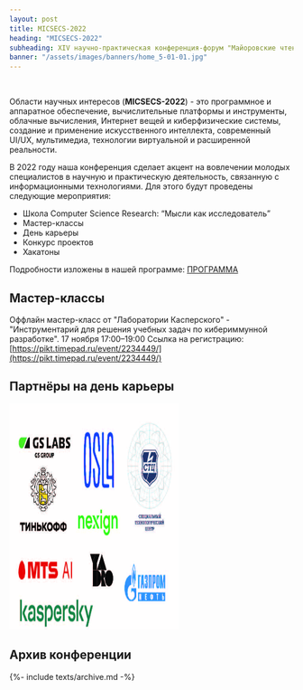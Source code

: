```yaml
---
layout: post
title: MICSECS-2022
heading: "MICSECS-2022"
subheading: XIV научно-практическая конференция-форум "Майоровские чтения"
banner: "/assets/images/banners/home_5-01-01.jpg"
---
```


<br/> <!-- необходимо для корректного форматирования --> 

Области научных интересов (**MICSECS-2022**) - это программное и аппаратное обеспечение, вычислительные платформы и инструменты, облачные вычисления, Интернет вещей и киберфизические системы, создание и применение искусственного интеллекта, современный UI/UX, мультимедиа, технологии виртуальной и расширенной реальности.

В 2022 году наша конференция сделает акцент на вовлечении молодых специалистов в научную и практическую деятельность, связанную с информационными технологиями. Для этого будут проведены следующие мероприятия:

- Школа Computer Science Research: “Мысли как исследователь”
- Мастер-классы
- День карьеры
- Конкурс проектов
- Хакатоны

Подробности изложены в нашей программе: [ПРОГРАММА](program.html)

<!-- ## Важные даты -->


## Мастер-классы

Оффлайн мастер-класс от "Лаборатории Касперского" - "Инструментарий для решения учебных задач по кибериммунной разработке".
17 ноября 17:00–19:00
Ссылка на регистрацию:
[https://pikt.timepad.ru/event/2234449/](https://pikt.timepad.ru/event/2234449/)

## Партнёры на день карьеры
<a href="https://2022.micsecs.org" Target="_blank"><Img src="/assets/images/Logo.jpg" Width="300" Height="400"> </a>




<!-- <a href="https://itmo.ru/ru/" Target="_blank"><Img src="/assets/images/itmo_logo_horiz_white_en.png" Width="230" Height="50"> </a> -->
<!-- <a href="https://masterdata.ru/about/" Target="_blank"><Img src="/assets/images/logo-blue-1.png" Width="200" Height="50"> </a> -->

## Архив конференции

{%- include texts/archive.md -%}
